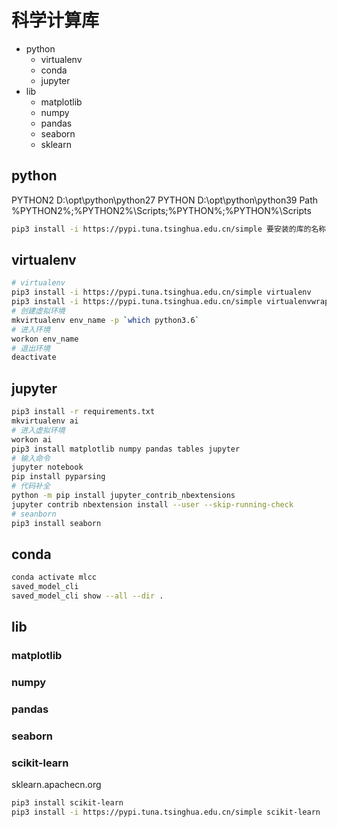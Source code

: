 # 科学计算库
- python
  - virtualenv
  - conda
  - jupyter
- lib
  - matplotlib
  - numpy
  - pandas
  - seaborn
  - sklearn

## python
PYTHON2     D:\opt\python\python27
PYTHON      D:\opt\python\python39
Path        %PYTHON2%;%PYTHON2%\Scripts;%PYTHON%;%PYTHON%\Scripts
```sh
pip3 install -i https://pypi.tuna.tsinghua.edu.cn/simple 要安装的库的名称
```

## virtualenv
```sh
# virtualenv
pip3 install -i https://pypi.tuna.tsinghua.edu.cn/simple virtualenv 
pip3 install -i https://pypi.tuna.tsinghua.edu.cn/simple virtualenvwrapper-win 
# 创建虚拟环境
mkvirtualenv env_name -p `which python3.6`
# 进入环境
workon env_name
# 退出环境
deactivate
```

## jupyter
```sh
pip3 install -r requirements.txt
mkvirtualenv ai
# 进入虚拟环境
workon ai
pip3 install matplotlib numpy pandas tables jupyter
# 输入命令
jupyter notebook
pip install pyparsing
# 代码补全
python -m pip install jupyter_contrib_nbextensions
jupyter contrib nbextension install --user --skip-running-check
# seanborn
pip3 install seaborn
```

## conda
```sh
conda activate mlcc
saved_model_cli
saved_model_cli show --all --dir .
```

## lib
### matplotlib
### numpy
### pandas
### seaborn
### scikit-learn
sklearn.apachecn.org
```sh
pip3 install scikit-learn
pip3 install -i https://pypi.tuna.tsinghua.edu.cn/simple scikit-learn
```